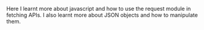 Here I learnt more about javascript and how to use the request module in fetching APIs.
I also learnt more about JSON objects and how to manipulate them.